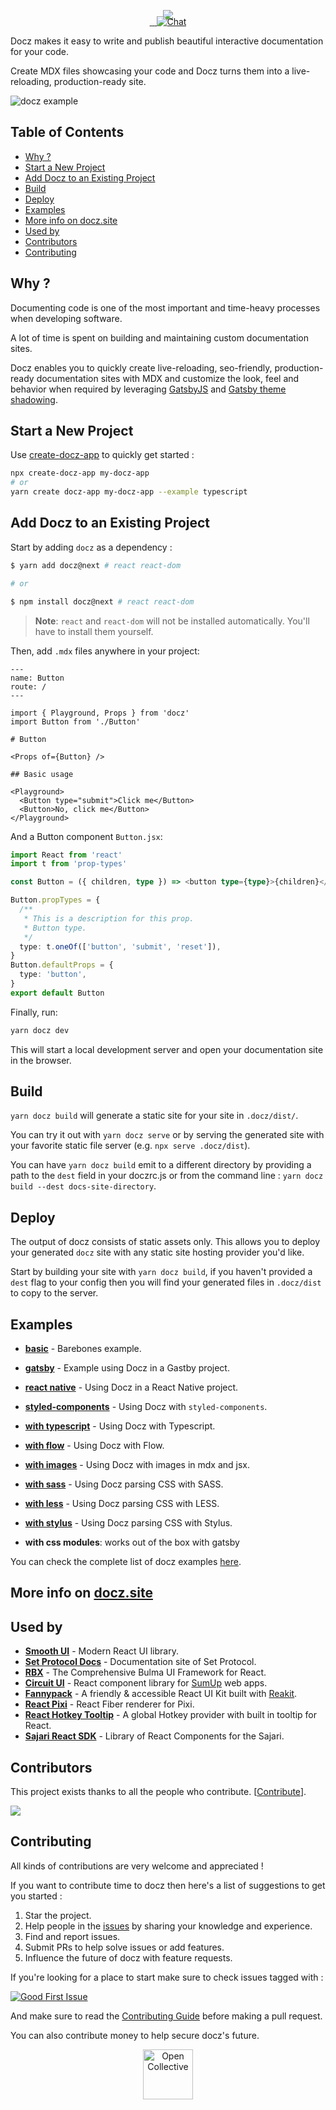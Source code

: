 <p align="center" style="margin-bottom: -20px">
  <img src="https://cdn-std.dprcdn.net/files/acc_649651/BSPk3z">
</p>

<p align="center">
  <a href="https://www.npmjs.com/package/docz" target="_blank">
    <img src="https://badgen.net/npm/v/docz" alt="">
  </a>
  <a href="LICENSE.md" target="_blank">
    <img src="https://badgen.net/badge/license/MIT/blue" alt="">
  </a>
  <a href="https://www.npmjs.com/package/docz" target="_blank">
    <img src="https://badgen.net/npm/dt/docz" alt="">
  </a>
  <a href="http://feedback.docz.site/roadmap" target="_blank">
    <img src="https://img.shields.io/badge/check-our%20roadmap-5362F5.svg" alt="Chat">
  </a>
</p>

Docz makes it easy to write and publish beautiful interactive documentation for your code.

Create MDX files showcasing your code and Docz turns them into a live-reloading, production-ready site.

![docz example](https://cdn-std.dprcdn.net/files/acc_649651/S2YCID)

## Table of Contents


- [Why ?](#why)
- [Start a New Project](#start-a-new-project)
- [Add Docz to an Existing Project](#add-docz-to-an-existing-project)
- [Build](#build)
- [Deploy](#deploy)
- [Examples](#examples)
- [More info on docz.site](#more-info-on-doczsite)
- [Used by](#used-by)
- [Contributors](#contributors)
- [Contributing](#contributing)

## Why ?

Documenting code is one of the most important and time-heavy processes when developing software.

A lot of time is spent on building and maintaining custom documentation sites. 

Docz enables you to quickly create live-reloading, seo-friendly, production-ready documentation sites with MDX and customize the look, feel and behavior when required by leveraging [GatsbyJS](https://www.gatsbyjs.org) and [Gatsby theme shadowing](https://www.gatsbyjs.org/docs/themes/shadowing/).

## Start a New Project

Use [create-docz-app](https://www.npmjs.com/package/create-docz-app) to quickly get started :

```sh
npx create-docz-app my-docz-app
# or
yarn create docz-app my-docz-app --example typescript
```

## Add Docz to an Existing Project

Start by adding `docz` as a dependency :

```bash
$ yarn add docz@next # react react-dom

# or

$ npm install docz@next # react react-dom
```

> **Note**: `react` and `react-dom` will not be installed automatically. You'll have to install them yourself.

Then, add `.mdx` files anywhere in your project:

```mdx
---
name: Button
route: /
---

import { Playground, Props } from 'docz'
import Button from './Button'

# Button

<Props of={Button} />

## Basic usage

<Playground>
  <Button type="submit">Click me</Button>
  <Button>No, click me</Button>
</Playground>
```

And a Button component `Button.jsx`:

```typescript
import React from 'react'
import t from 'prop-types'

const Button = ({ children, type }) => <button type={type}>{children}</button>

Button.propTypes = {
  /**
   * This is a description for this prop.
   * Button type.
   */
  type: t.oneOf(['button', 'submit', 'reset']),
}
Button.defaultProps = {
  type: 'button',
}
export default Button
```

Finally, run:

```bash
yarn docz dev
```

This will start a local development server and open your documentation site in the browser.

## Build 

`yarn docz build` will generate a static site for your site in `.docz/dist/`.

You can try it out with `yarn docz serve` or by serving the generated site with your favorite static file server (e.g. `npx serve .docz/dist`). 

You can have `yarn docz build` emit to a different directory by providing a path to the `dest` field in your doczrc.js or from the command line : `yarn docz build --dest docs-site-directory`. 

## Deploy

The output of docz consists of static assets only. This allows you to deploy your generated `docz` site with any static site hosting provider you'd like. 

Start by building your site with `yarn docz build`, if you haven't provided a `dest` flag to your config then you will find your generated files in `.docz/dist` to copy to the server.

## Examples

- **[basic](https://github.com/doczjs/docz/tree/master/examples/basic)** - Barebones example.
- **[gatsby](https://github.com/doczjs/docz/tree/master/examples/gatsby)** - Example using Docz in a Gastby project.
- **[react native](https://github.com/doczjs/docz/tree/master/examples/react-native)** - Using Docz in a React Native project.
- **[styled-components](https://github.com/doczjs/docz/tree/master/examples/styled-components)** - Using Docz with `styled-components`.
- **[with typescript](https://github.com/doczjs/docz/tree/master/examples/typescript)** - Using Docz with Typescript.
- **[with flow](https://github.com/doczjs/docz/tree/master/examples/flow)** - Using Docz with Flow.
- **[with images](https://github.com/doczjs/docz/tree/master/examples/images)** - Using Docz with images in mdx and jsx.

- **[with sass](https://github.com/doczjs/docz/tree/master/examples/sass)** - Using Docz parsing CSS with SASS.
- **[with less](https://github.com/doczjs/docz/tree/master/examples/less)** - Using Docz parsing CSS with LESS.
- **[with stylus](https://github.com/doczjs/docz/tree/master/examples/css-stylus)** - Using Docz parsing CSS with Stylus.
- **with css modules**: works out of the box with gatsby

You can check the complete list of docz examples [here](https://github.com/doczjs/docz/tree/master/examples).

## More info on [docz.site](https://docz.site)

## Used by

- **[Smooth UI](https://smooth-ui.smooth-code.com/)** - Modern React UI library.
- **[Set Protocol Docs](https://docs.setprotocol.com/)** - Documentation site of Set Protocol.
- **[RBX](https://dfee.github.io/rbx)** - The Comprehensive Bulma UI Framework for React.
- **[Circuit UI](https://circuit.sumup.com/#/)** - React component library for [SumUp](https://sumup.com) web apps.
- **[Fannypack](https://fannypack.style)** - A friendly & accessible React UI Kit built with [Reakit](https://reakit.io/).
- **[React Pixi](https://reactpixi.org/#/)** - React Fiber renderer for Pixi.
- **[React Hotkey Tooltip](https://react-hotkey-tooltip.netlify.com/#/)** - A global Hotkey provider with built in tooltip for React.
- **[Sajari React SDK](https://sajari-sdk-react.netlify.com/)** - Library of React Components for the Sajari.

## Contributors

This project exists thanks to all the people who contribute. [[Contribute](CONTRIBUTING.md)].

<a href="https://github.com/doczjs/docz/graphs/contributors"><img src="https://opencollective.com/docz/contributors.svg?width=890&button=false" /></a>

## Contributing

All kinds of contributions are very welcome and appreciated !

If you want to contribute time to docz then here's a list of suggestions to get you started :

1. Star the project.
2. Help people in the [issues](https://github.com/doczjs/docz/issues?q=is%3Aissue+is%3Aopen+sort%3Aupdated-desc) by sharing your knowledge and experience.
3. Find and report issues.
4. Submit PRs to help solve issues or add features.
5. Influence the future of docz with feature requests.

If you're looking for a place to start make sure to check issues tagged with :

[![Good First Issue](https://img.shields.io/github/issues/doczjs/docz/good%20first%20issue.svg)](https://github.com/doczjs/docz/issues?q=is%3Aopen+is%3Aissue+label%3A%22good+first+issue%22)

And make sure to read the [Contributing Guide](/CONTRIBUTING.md) before making a pull request.

You can also contribute money to help secure docz's future.

<p align="center">
  <a href="https://opencollective.com/docz" target="_blank">
    <img src="https://cdn-std.dprcdn.net/files/acc_649651/Q5nVhT" height="80" alt="Open Collective">
  </a>
</p>